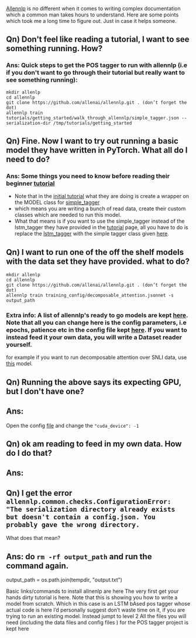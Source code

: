 [Allennlp](https://github.com/allenai/allennlp) is no different when it comes to writing complex documentation which a common man takes hours to understand. Here are some points which took me a long time to figure out. Just in case it helps someone.

## Qn) Don't feel like reading a tutorial, I want to see something running. How?

### Ans: Quick steps to get the POS tagger to run with allennlp (i.e if you don't want to go through their tutorial but really want to see something running):
```
mkdir allenlp
cd allennlp
git clone https://github.com/allenai/allennlp.git . (don’t forget the dot)
allennlp train tutorials/getting_started/walk_through_allennlp/simple_tagger.json --serialization-dir /tmp/tutorials/getting_started
```

## Qn) Fine. Now I want to try out running a basic model they have written in PyTorch. What all do I need to do?

### Ans: Some things you need to know before reading their beginner [tutorial](https://allennlp.org/tutorials)

- Note that in the [initial tutorial](https://allennlp.org/tutorials) what they are doing is create a wrapper on the MODEL class for [simple_tagger](https://github.com/allenai/allennlp/blob/master/allennlp/models/simple_tagger.py)
- which means you are writing a bunch of read data, create their custom classes which are needed to run this model.
- What that means is if you want to use the simple_tagger instead of the lstm_tagger they have provided in the [tutorial](https://allennlp.org/tutorials) page, all you have to do is replace the [lstm_tagger](https://github.com/allenai/allennlp/blob/master/tutorials/tagger/basic_allennlp.py#L153) with the simple tagger class given [here](https://github.com/allenai/allennlp/blob/master/allennlp/models/simple_tagger.py#L19).


## Qn) I want to run one of the off the shelf models with the data set they have provided. what to do? 
```
mkdir allenlp
cd allennlp
git clone https://github.com/allenai/allennlp.git . (don’t forget the dot)
allennlp train training_config/decomposable_attention.jsonnet -s output_path
```

### Extra info: A list of allennlp's ready to go models are kept [here](https://allennlp.org/models). Note that all you can change here is the config parameters, i.e epochs, patience etc in the config file kept [here](https://github.com/allenai/allennlp/blob/master/training_config/decomposable_attention.jsonnet). If you want to instead feed it your own data, you will write a Dataset reader yourself.

for example if you want to run decomposable attention over SNLI data, use [this](https://s3-us-west-2.amazonaws.com/allennlp/models/decomposable-attention-elmo-2018.02.19.tar.gz) model.

## Qn) Running the above says its expecting GPU, but I don't have one?

## Ans: 
Open the config [file](https://github.com/allenai/allennlp/blob/master/training_config/decomposable_attention.jsonnet) and change the `"cuda_device": -1`

## Qn) ok am reading to feed in my own data. How do I do that?

## Ans:

## Qn) I get the error `allennlp.common.checks.ConfigurationError: "The serialization directory already exists but doesn't contain a config.json. You probably gave the wrong directory.` 
What does that mean?

## Ans: do `rm -rf output_path` and run the command again.


output_path = os.path.join(tempdir, "output.txt")

Basic links/commands to install allnenlp are here
The very first get your hands dirty tutorial is here. Note that this is showing you how to write a model from scratch. Which in this case is an LSTM bAsed pos tagger whose actual code is here
I’d personally suggest don’t waste time on it, if you are trying to run an existing model. Instead jumpt to level 2
All the files you will need (including the data files and config files ) for the POS tagger project is kept here

